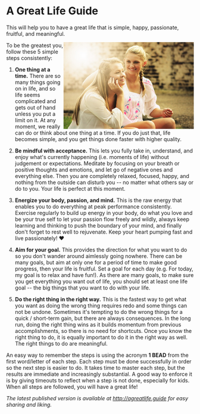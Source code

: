 A Great Life Guide
==================

This will help you to have a great life that is simple, happy, passionate, fruitful, and meaningful.

<img align="right" src="happiness.jpg" width="350px">

To be the greatest you, follow these 5 simple steps consistently:

1. **One thing at a time.** There are so many things going on in life, and so life seems complicated and gets out of
   hand unless you put a limit on it. At any moment, we really can do or think about one thing at a time. If you do
   just that, life becomes simple, and you get things done faster with higher quality.

2. **Be mindful with acceptance.** This lets you fully take in, understand, and enjoy what's currently happening
   (i.e. moments of life) without judgement or expectations. Meditate by focusing on your breath or positive thoughts
   and emotions, and let go of negative ones and everything else. Then you are completely relaxed, focused, happy, and
   nothing from the outside can disturb you -- no matter what others say or do to you. Your life is perfect at this moment.

3. **Energize your body, passion, and mind.** This is the raw energy that enables you to do everything
   at peak performance consistently. Exercise regularly to build up energy in your body, do what you love and be your
   true self to let your passion flow freely and wildly, always keep learning and thinking to push the boundary
   of your mind, and finally don't forget to rest well to rejuvenate. Keep your heart pumping fast and live passionately!
   :heart:

4. **Aim for your goal.** This provides the direction for what you want to do so you don't wander around aimlessly going
   nowhere. There can be many goals, but aim at only one for a period of time to make good progress, then your life is
   fruitful. Set a goal for each day (e.g. For today, my goal is to relax and have fun!). As there are many goals, to
   make sure you get everything you want out of life, you should set at least one life goal -- the big things that you
   want to do with your life.

5. **Do the right thing in the right way.** This is the fastest way to get what you want as doing the wrong thing
   requires redo and some things can not be undone. Sometimes it's tempting to do the wrong things for a quick /
   short-term gain, but there are always consequences. In the long run, doing the right thing wins as it builds momentum
   from previous accomplishments, so there is no need for shortcuts. Once you know the right thing to do, it is
   equally important to do it in the right way as well. The right things to do are meaningful.

An easy way to remember the steps is using the acronym **1 BEAD** from the first word/letter of each step. Each step
must be done successfully in order so the next step is easier to do. It takes time to master each step, but the results
are immediate and increasingly substantial. A good way to enforce it is by giving timeouts to reflect when a step is
not done, especially for kids. When all steps are followed, you will have a great life!

*The latest published version is available at http://agreatlife.guide for easy sharing and liking.*
